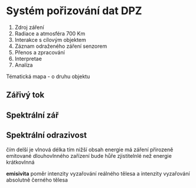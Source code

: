 # Systém pořizování dat DPZ
1. Zdroj záření
2. Radiace a atmosféra
700 Km
3. Interakce s cílovým objektem
4. Záznam odraženého záření senzorem
5. Přenos a zpracování
6. Interpretae
7. Analíza

Tématická mapa - o druhu objektu

## Zářivý tok
## Spektrální zář
## Spektrální odrazivost

čím delší je vlnová délka tím nižší obsah energie má záření
přirozeně emitované dlouhovlnného zařízení bude hůře zjistitelnlé než energie krátkovlnná

**emisivita** poměr intenzity vyzařování reálného tělesa a intenzity vyzařování absolutně černého tělesa